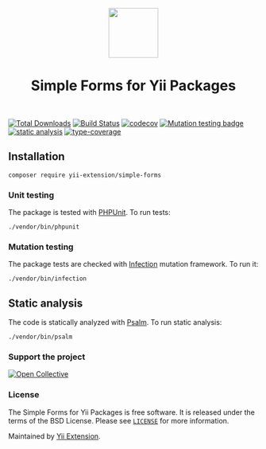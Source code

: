 <p align="center">
    <a href="https://github.com/yii-extension" target="_blank">
        <img src="https://lh3.googleusercontent.com/ehSTPnXqrkk0M3U-UPCjC0fty9K6lgykK2WOUA2nUHp8gIkRjeTN8z8SABlkvcvR-9PIrboxIvPGujPgWebLQeHHgX7yLUoxFSduiZrTog6WoZLiAvqcTR1QTPVRmns2tYjACpp7EQ=w2400" height="100px">
    </a>
    <h1 align="center">Simple Forms for Yii Packages</h1>
    <br>
</p>

[![Total Downloads](https://poser.pugx.org/yii-extension/simple-forms/downloads.png)](https://packagist.org/packages/yii-extension/simple-forms)
[![Build Status](https://github.com/yii-extension/simple-forms/workflows/build/badge.svg)](https://github.com/yii-extension/simple-forms/actions?query=workflow%3Abuild)
[![codecov](https://codecov.io/gh/yii-extension/simple-forms/branch/master/graph/badge.svg?token=SmlJzDGK2T)](https://codecov.io/gh/yii-extension/simple-forms)
[![Mutation testing badge](https://img.shields.io/endpoint?style=flat&url=https://badge-api.stryker-mutator.io/github.com/yii-extension/simple-forms/master)](https://dashboard.stryker-mutator.io/reports/github.com/yii-extension/simple-forms/master)
[![static analysis](https://github.com/yii-extension/simple-forms/workflows/static%20analysis/badge.svg)](https://github.com/yii-extension/simple-forms/actions?query=workflow%3A%22static+analysis%22)
[![type-coverage](https://shepherd.dev/github/yii-extension/simple-forms/coverage.svg)](https://shepherd.dev/github/yii-extension/simple-forms)

## Installation

```shell
composer require yii-extension/simple-forms
```

### Unit testing

The package is tested with [PHPUnit](https://phpunit.de/). To run tests:

```shell
./vendor/bin/phpunit
```

### Mutation testing

The package tests are checked with [Infection](https://infection.github.io/) mutation framework. To run it:

```shell
./vendor/bin/infection
```

## Static analysis

The code is statically analyzed with [Psalm](https://psalm.dev/docs). To run static analysis:

```shell
./vendor/bin/psalm
```

### Support the project

[![Open Collective](https://img.shields.io/badge/Open%20Collective-sponsor-7eadf1?logo=open%20collective&logoColor=7eadf1&labelColor=555555)](https://opencollective.com/yiisoft)

### License

The Simple Forms for Yii Packages is free software. It is released under the terms of the BSD License.
Please see [`LICENSE`](./LICENSE.md) for more information.

Maintained by [Yii Extension](https://github.com/yii-extension).
